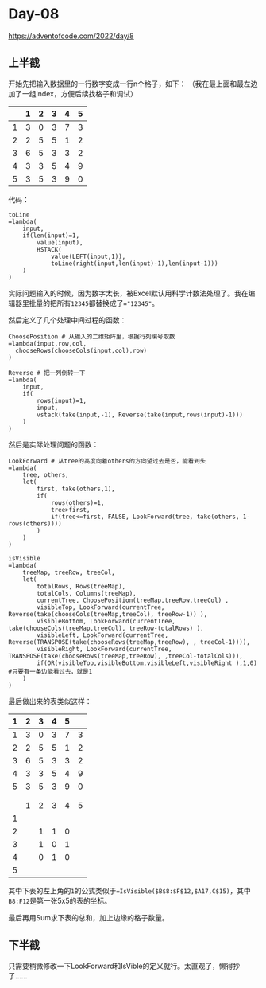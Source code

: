 # Day-08

https://adventofcode.com/2022/day/8

## 上半截

开始先把输入数据里的一行数字变成一行n个格子，如下：
（我在最上面和最左边加了一组index，方便后续找格子和调试）

|   | 1 | 2 | 3 | 4 | 5 |
|---|---|---|---|---|---| 
| 1 | 3 | 0 | 3 | 7 | 3 | 
| 2 | 2 | 5 | 5 | 1 | 2 | 
| 3 | 6 | 5 | 3 | 3 | 2 | 
| 4 | 3 | 3 | 5 | 4 | 9 | 
| 5 | 3 | 5 | 3 | 9 | 0 | 

代码：
```
toLine
=lambda(
    input,
    if(len(input)=1,
        value(input),
        HSTACK(  
            value(LEFT(input,1)),
            toLine(right(input,len(input)-1),len(input-1))) 
    )
)
```

实际问题输入的时候，因为数字太长，被Excel默认用科学计数法处理了。我在编辑器里批量的把所有`12345`都替换成了`="12345"`。

然后定义了几个处理中间过程的函数：

```
ChoosePosition # 从输入的二维矩阵里，根据行列编号取数
=lambda(input,row,col,
  chooseRows(chooseCols(input,col),row)
)

Reverse # 把一列倒转一下
=lambda(
    input,
    if(
        rows(input)=1, 
        input,
        vstack(take(input,-1), Reverse(take(input,rows(input)-1)))
    )
)
```

然后是实际处理问题的函数：
```
LookForward # 从tree的高度向着others的方向望过去是否，能看到头
=lambda(
    tree, others,
    let(
        first, take(others,1),        
        if(
            rows(others)=1,
            tree>first,
            if(tree<=first, FALSE, LookForward(tree, take(others, 1-rows(others))))
        )
    )
)

isVisible
=lambda(
    treeMap, treeRow, treeCol,
    let(
        totalRows, Rows(treeMap),
        totalCols, Columns(treeMap),
        currentTree, ChoosePosition(treeMap,treeRow,treeCol) , 
        visibleTop, LookForward(currentTree, Reverse(take(chooseCols(treeMap,treeCol), treeRow-1)) ),
        visibleBottom, LookForward(currentTree, take(chooseCols(treeMap,treeCol), treeRow-totalRows) ),
        visibleLeft, LookForward(currentTree, Reverse(TRANSPOSE(take(chooseRows(treeMap,treeRow), , treeCol-1)))),
        visibleRight, LookForward(currentTree, TRANSPOSE(take(chooseRows(treeMap,treeRow), ,treeCol-totalCols))),
        if(OR(visibleTop,visibleBottom,visibleLeft,visibleRight ),1,0) #只要有一条边能看过去，就是1
    )
)
```

最后做出来的表类似这样：

| 1 | 2 | 3 | 4 | 5 |   | 
|---|---|---|---|---|---| 
| 1 | 3 | 0 | 3 | 7 | 3 | 
| 2 | 2 | 5 | 5 | 1 | 2 | 
| 3 | 6 | 5 | 3 | 3 | 2 | 
| 4 | 3 | 3 | 5 | 4 | 9 | 
| 5 | 3 | 5 | 3 | 9 | 0 | 
|   |   |   |   |   |   | 
|   |   |   |   |   |   | 
|   | 1 | 2 | 3 | 4 | 5 | 
| 1 |   |   |   |   |   | 
| 2 |   | 1 | 1 | 0 |   | 
| 3 |   | 1 | 0 | 1 |   | 
| 4 |   | 0 | 1 | 0 |   | 
| 5 |   |   |   |   |   | 

其中下表的左上角的`1`的公式类似于`=IsVisible($B$8:$F$12,$A17,C$15)`，其中`B8:F12`是第一张5x5的表的坐标。

最后再用Sum求下表的总和，加上边缘的格子数量。

## 下半截

只需要稍微修改一下LookForward和IsVible的定义就行。太直观了，懒得抄了……
